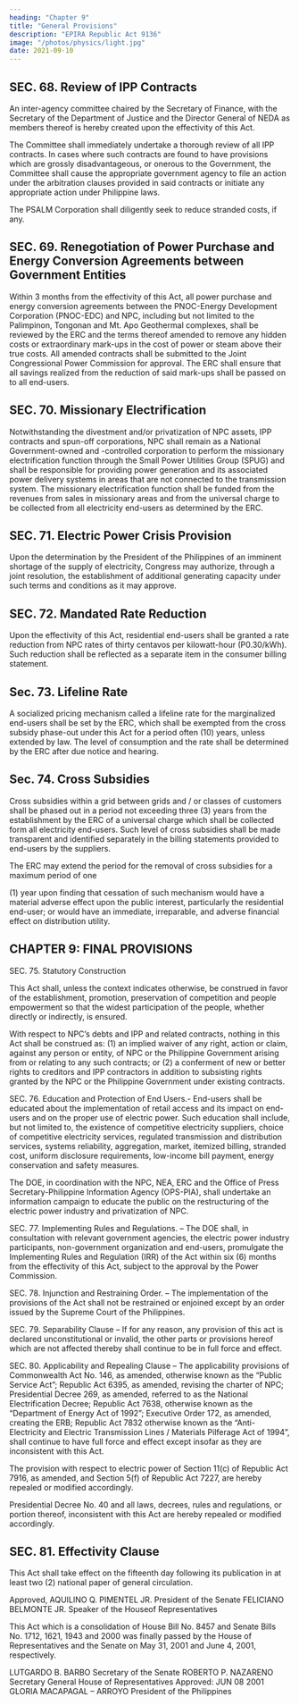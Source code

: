 ```yaml
---
heading: "Chapter 9"
title: "General Provisions"
description: "EPIRA Republic Act 9136"
image: "/photos/physics/light.jpg"
date: 2021-09-10
---
```



## SEC. 68. Review of IPP Contracts

An inter-agency committee chaired by the Secretary of Finance, with the Secretary of the Department of Justice and the Director General of NEDA as members thereof is hereby created upon the effectivity of this Act.

The Committee shall immediately undertake a thorough review of all IPP contracts. In cases where such contracts are found to have provisions which are grossly disadvantageous, or onerous to the Government, the Committee shall cause the appropriate government agency to file an action under the arbitration clauses provided in said contracts or initiate any appropriate action under Philippine laws. 

The PSALM Corporation shall diligently seek to reduce stranded costs, if any.


## SEC. 69. Renegotiation of Power Purchase and Energy Conversion Agreements between Government Entities

Within 3 months from the effectivity of this Act, all power purchase and energy conversion agreements between the PNOC-Energy Development Corporation (PNOC-EDC) and NPC, including but not limited to the Palimpinon, Tongonan and Mt. Apo Geothermal complexes, shall be reviewed by the ERC and the terms thereof amended to remove any hidden costs or extraordinary mark-ups
in the cost of power or steam above their true costs. All amended contracts shall be submitted to the Joint
Congressional Power Commission for approval. The ERC shall ensure that all savings realized from the
reduction of said mark-ups shall be passed on to all end-users.

## SEC. 70. Missionary Electrification

Notwithstanding the divestment and/or privatization of NPC assets, IPP contracts and spun-off corporations, NPC shall remain as a National Government-owned and -controlled corporation to perform the missionary electrification function through the Small Power Utilities Group (SPUG) and shall be responsible for providing power generation and its associated power
delivery systems in areas that are not connected to the transmission system. The missionary electrification
function shall be funded from the revenues from sales in missionary areas and from the universal charge to
be collected from all electricity end-users as determined by the ERC.

## SEC. 71. Electric Power Crisis Provision

Upon the determination by the President of the Philippines of an imminent shortage of the supply of electricity, Congress may authorize, through a joint resolution, the establishment of additional generating capacity under such terms and conditions as it may approve.

## SEC. 72. Mandated Rate Reduction

Upon the effectivity of this Act, residential end-users shall be granted a rate reduction from NPC rates of thirty centavos per kilowatt-hour (P0.30/kWh). Such reduction shall be reflected as a separate item in the consumer billing statement.

## Sec. 73. Lifeline Rate

A socialized pricing mechanism called a lifeline rate for the marginalized end-users shall be set by the ERC, which shall be exempted from the cross subsidy phase-out under this Act for a period often (10) years, unless extended by law. The level of consumption and the rate shall be determined by the ERC after due notice and hearing.

## Sec. 74. Cross Subsidies

Cross subsidies within a grid between grids and / or classes of customers shall be phased out in a period not exceeding three (3) years from the establishment by the ERC of a universal charge which shall be collected form all electricity end-users. Such level of cross subsidies shall be made transparent and identified separately in the billing statements provided to end-users by the suppliers.

The ERC may extend the period for the removal of cross subsidies for a maximum period of one

(1) year upon finding that cessation of such mechanism would have a material adverse effect upon the
public interest, particularly the residential end-user; or would have an immediate, irreparable, and adverse
financial effect on distribution utility.


## CHAPTER 9: FINAL PROVISIONS

SEC. 75. Statutory Construction

This Act shall, unless the context indicates otherwise, be construed in favor of the establishment, promotion, preservation of competition and people empowerment so that the widest participation of the people, whether directly or indirectly, is ensured. 

With respect to
NPC’s debts and IPP and related contracts, nothing in this Act shall be construed as: (1) an implied waiver
of any right, action or claim, against any person or entity, of NPC or the Philippine Government arising
from or relating to any such contracts; or (2) a conferment of new or better rights to creditors and IPP
contractors in addition to subsisting rights granted by the NPC or the Philippine Government under existing
contracts.

SEC. 76. Education and Protection of End Users.- End-users shall be educated about the implementation of retail access and its impact on end-users and on the proper use of electric power. Such education shall include, but not limited to, the existence of competitive electricity suppliers, choice of competitive electricity services, regulated transmission and distribution services, systems reliability,
aggregation, market, itemized billing, stranded cost, uniform disclosure requirements, low-income bill
payment, energy conservation and safety measures.

The DOE, in coordination with the NPC, NEA, ERC and the Office of Press Secretary-Philippine
Information Agency (OPS-PIA), shall undertake an information campaign to educate the public on the
restructuring of the electric power industry and privatization of NPC.

SEC. 77. Implementing Rules and Regulations. – The DOE shall, in consultation with relevant government agencies, the electric power industry participants, non-government organization and end-users, promulgate the Implementing Rules and Regulation (IRR) of the Act within six (6) months from the effectivity of this Act, subject to the approval by the Power Commission.

SEC. 78. Injunction and Restraining Order. – The implementation of the provisions of the Act shall not be restrained or enjoined except by an order issued by the Supreme Court of the Philippines.

SEC. 79. Separability Clause – If for any reason, any provision of this act is declared unconstitutional or invalid, the other parts or provisions hereof which are not affected thereby shall continue to be in full force and effect.

SEC. 80. Applicability and Repealing Clause – The applicability provisions of Commonwealth Act No. 146, as amended, otherwise known as the “Public Service Act”; Republic Act 6395, as amended, revising the charter of NPC; Presidential Decree 269, as amended, referred to as the National Electrification Decree; Republic Act 7638, otherwise known as the “Department of Energy Act of 1992”; Executive Order
172, as amended, creating the ERB; Republic Act 7832 otherwise known as the “Anti-Electricity and Electric Transmission Lines / Materials Pilferage Act of 1994”, shall continue to have full force and effect except insofar as they are inconsistent with this Act.

The provision with respect to electric power of Section 11(c) of Republic Act 7916, as amended, and Section 5(f) of Republic Act 7227, are hereby repealed or modified accordingly. 

Presidential Decree No. 40 and all laws, decrees, rules and regulations, or portion thereof,
inconsistent with this Act are hereby repealed or modified accordingly.

## SEC. 81. Effectivity Clause

This Act shall take effect on the fifteenth day following its publication in at least two (2) national paper of general circulation.

Approved,
AQUILINO Q. PIMENTEL JR.
President of the Senate
FELICIANO BELMONTE JR.
Speaker of the Houseof Representatives

This Act which is a consolidation of House Bill No. 8457 and Senate Bills No. 1712, 1621, 1943
and 2000 was finally passed by the House of Representatives and the Senate on May 31, 2001 and June 4,
2001, respectively.

LUTGARDO B. BARBO
Secretary of the Senate
ROBERTO P. NAZARENO
Secretary General
House of Representatives
Approved: JUN 08 2001
GLORIA MACAPAGAL – ARROYO
President of the Philippines